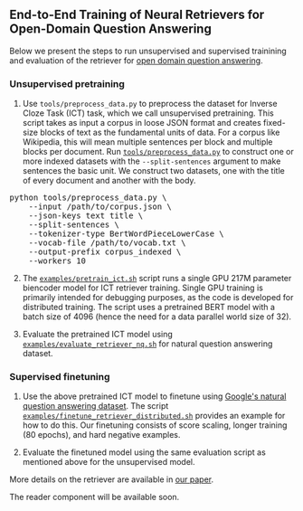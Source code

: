 ## End-to-End Training of Neural Retrievers for Open-Domain Question Answering

Below we present the steps to run unsupervised and supervised trainining and evaluation of the retriever for [open domain question answering](https://arxiv.org/abs/2101.00408).

### Unsupervised pretraining
1. Use `tools/preprocess_data.py` to preprocess the dataset for Inverse Cloze Task (ICT) task, which we call unsupervised pretraining. This script takes as input a corpus in loose JSON format and creates fixed-size blocks of text as the fundamental units of data. For a corpus like Wikipedia, this will mean multiple sentences per block and multiple blocks per document. Run [`tools/preprocess_data.py`](../../tools/preprocess_data.py) to construct one or more indexed datasets with the `--split-sentences` argument to make sentences the basic unit. We construct two datasets, one with the title of every document and another with the body.

<pre>
python tools/preprocess_data.py \
    --input /path/to/corpus.json \
    --json-keys text title \
    --split-sentences \
    --tokenizer-type BertWordPieceLowerCase \
    --vocab-file /path/to/vocab.txt \
    --output-prefix corpus_indexed \
    --workers 10
</pre>

2. The [`examples/pretrain_ict.sh`](../../examples/pretrain_ict.sh) script runs a single GPU 217M parameter biencoder model for ICT retriever training. Single GPU training is primarily intended for debugging purposes, as the code is developed for distributed training. The script uses a pretrained BERT model with a batch size of 4096 (hence the need for a data parallel world size of 32).

3. Evaluate the pretrained ICT model using [`examples/evaluate_retriever_nq.sh`](../../examples/evaluate_retriever_nq.sh) for natural question answering dataset.

### Supervised finetuning

1. Use the above pretrained ICT model to finetune using [Google's natural question answering dataset](https://ai.google.com/research/NaturalQuestions/). The script [`examples/finetune_retriever_distributed.sh`](../../examples/finetune_retriever_distributed.sh) provides an example for how to do this. Our finetuning consists of score scaling, longer training (80 epochs), and hard negative examples.

2. Evaluate the finetuned model using the same evaluation script as mentioned above for the unsupervised model.

More details on the retriever are available in [our paper](https://arxiv.org/abs/2101.00408).

The reader component will be available soon.
 
